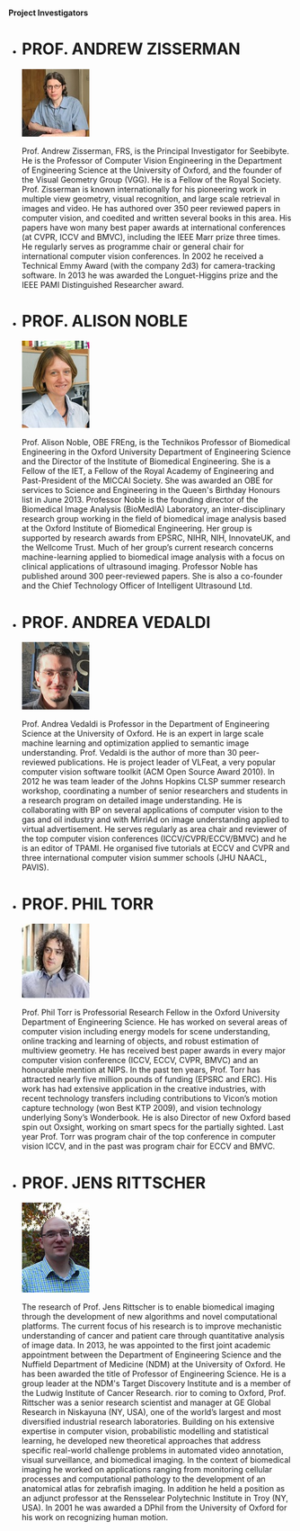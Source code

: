 ####	Project Investigators

*   # PROF. ANDREW ZISSERMAN

    ![](images/inv1.jpg)

    Prof. Andrew Zisserman, FRS, is the Principal Investigator for
	Seebibyte. He is the Professor of Computer Vision Engineering
	in the Department of Engineering Science at the University of
	Oxford, and the founder of the Visual Geometry Group (VGG).
	He is a Fellow of the Royal Society. Prof. Zisserman is known
	internationally for his pioneering work in multiple view geometry,
	visual recognition, and large scale retrieval in images and video.
	He has authored over 350 peer reviewed papers in computer vision,
	and coedited and written several books in this area.
	His papers have won many best paper awards at international
	conferences (at CVPR, ICCV and BMVC), including the IEEE Marr
	prize three times. He regularly serves as programme chair or
	general chair for international computer vision conferences.
	In 2002 he received a Technical Emmy Award (with the company 2d3)
	for camera-tracking software. In 2013 he was awarded the Longuet-Higgins
	prize and the IEEE PAMI Distinguished Researcher award.

*   # PROF. ALISON NOBLE

    ![](images/inv2.jpg)

    Prof. Alison Noble, OBE FREng, is the Technikos Professor of Biomedical
	Engineering in the Oxford University Department of Engineering Science
	and the Director of the Institute of Biomedical Engineering. She is a
	Fellow of the IET, a Fellow of the Royal Academy of Engineering and
	Past-President of the MICCAI Society. She was awarded an OBE for services
	to Science and Engineering in the Queen's Birthday Honours list in June 2013\.
	Professor Noble is the founding director of the Biomedical Image Analysis
	(BioMedIA) Laboratory, an inter-disciplinary research group working in the
	field of biomedical image analysis based at the Oxford Institute of Biomedical
	Engineering. Her group is supported by research awards from EPSRC, NIHR, NIH,
	InnovateUK, and the Wellcome Trust. Much of her group’s current research
	concerns machine-learning applied to biomedical image analysis with a focus
	on clinical applications of ultrasound imaging. Professor Noble has published
	around 300 peer-reviewed papers. She is also a co-founder and the Chief Technology
	Officer of Intelligent Ultrasound Ltd.

*   # PROF. ANDREA VEDALDI

    ![](images/inv3.jpg)

    Prof. Andrea Vedaldi is Professor in the Department of Engineering Science
	at the University of Oxford. He is an expert in large scale machine learning
	and optimization applied to semantic image understanding. Prof. Vedaldi is
	the author of more than 30 peer-reviewed publications. He is project leader
	of VLFeat, a very popular computer vision software toolkit (ACM Open Source Award 2010).
	In 2012 he was team leader of the Johns Hopkins CLSP summer research workshop,
	coordinating a number of senior researchers and students in a research program
	on detailed image understanding. He is collaborating with BP on several
	applications of computer vision to the gas and oil industry and with MirriAd
	on image understanding applied to virtual advertisement. He serves regularly
	as area chair and reviewer of the top computer vision conferences (ICCV/CVPR/ECCV/BMVC)
	and he is an editor of TPAMI. He organised five tutorials at ECCV and CVPR and three
	international computer vision summer schools (JHU NAACL, PAVIS).

*   # PROF. PHIL TORR

    ![](images/inv4.jpg)

    Prof. Phil Torr is Professorial Research Fellow in the Oxford University
	Department of Engineering Science. He has worked on several areas of
	computer vision including energy models for scene understanding, online tracking
	and learning of objects, and robust estimation of multiview geometry.
	He has received best paper awards in every major computer vision conference
	(ICCV, ECCV, CVPR, BMVC) and an honourable mention at NIPS. In the past ten
	years, Prof. Torr has attracted nearly five million pounds of funding (EPSRC and ERC).
	His work has had extensive application in the creative industries, with recent
	technology transfers including contributions to Vicon’s motion capture technology
	(won Best KTP 2009), and vision technology underlying Sony’s Wonderbook.
	He is also Director of new Oxford based spin out Oxsight, working on smart
	specs for the partially sighted. Last year Prof. Torr was program chair of
	the top conference in computer vision ICCV, and in the past was program chair
	for ECCV and BMVC.

*   # PROF. JENS RITTSCHER

    ![](images/inv5.jpg)

    The research of Prof. Jens Rittscher is to enable biomedical imaging through
	the development of new algorithms and novel computational platforms.
	The current focus of his research is to improve mechanistic understanding
	of cancer and patient care through quantitative analysis of image data.
	In 2013, he was appointed to the first joint academic appointment between
	the Department of Engineering Science and the Nuffield Department of Medicine 
	(NDM) at the University of Oxford. He has been awarded the title of Professor
	of Engineering Science. He is a group leader at the NDM's Target Discovery
	Institute and is a member of the Ludwig Institute of Cancer Research.
	rior to coming to Oxford, Prof. Rittscher was a senior research scientist
	and manager at GE Global Research in Niskayuna (NY, USA), one of the world’s
	largest and most diversified industrial research laboratories. Building on
	his extensive expertise in computer vision, probabilistic modelling and statistical
	learning, he developed new theoretical approaches that address specific real-world
	challenge problems in automated video annotation, visual surveillance, and biomedical
	imaging. In the context of biomedical imaging he worked on applications ranging
	from monitoring cellular processes and computational pathology to the development
	of an anatomical atlas for zebrafish imaging. In addition he held a position as an
	adjunct professor at the Rensselear Polytechnic Institute in Troy (NY, USA). In
	2001 he was awarded a DPhil from the University of Oxford for his work on
	recognizing human motion.